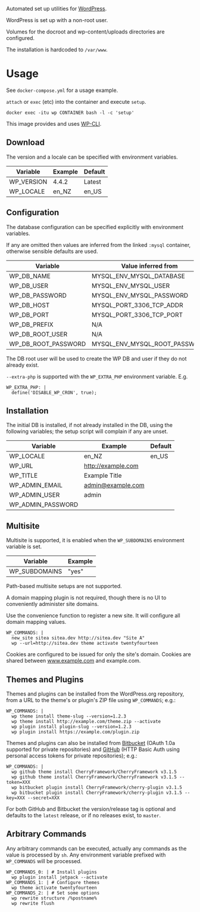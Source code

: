 Automated set up utilities for [WordPress].

WordPress is set up with a non-root user.

Volumes for the docroot and wp-content/uploads directories are configured.

The installation is hardcoded to `/var/www`.

# Usage

See `docker-compose.yml` for a usage example.

`attach` or `exec` (etc) into the container and execute `setup`.

    docker exec -itu wp CONTAINER bash -l -c 'setup'

This image provides and uses [WP-CLI].

## Download

The version and a locale can be specified with environment variables.

| Variable   | Example | Default
|------------|---------|---------
| WP_VERSION | 4.4.2   | Latest
| WP_LOCALE  | en_NZ   | en_US

## Configuration

The database configuration can be specified explicitly with environment variables.

If any are omitted then values are inferred from the linked ```:mysql```
container, otherwise sensible defaults are used.

| Variable            | Value inferred from           | Default
|---------------------|-------------------------------|---------
| WP_DB_NAME          | MYSQL_ENV_MYSQL_DATABASE      |
| WP_DB_USER          | MYSQL_ENV_MYSQL_USER          |
| WP_DB_PASSWORD      | MYSQL_ENV_MYSQL_PASSWORD      |
| WP_DB_HOST          | MYSQL_PORT_3306_TCP_ADDR      | mysql
| WP_DB_PORT          | MYSQL_PORT_3306_TCP_PORT      | 3306
| WP_DB_PREFIX        | N/A                           |
| WP_DB_ROOT_USER     | N/A                           | root
| WP_DB_ROOT_PASSWORD | MYSQL_ENV_MYSQL_ROOT_PASSWORD |

The DB root user will be used to create the WP DB and user if they do not already exist.

`--extra-php` is supported with the `WP_EXTRA_PHP` environment variable. E.g.

    WP_EXTRA_PHP: |
      define('DISABLE_WP_CRON', true);

## Installation

The initial DB is installed, if not already installed in the DB, using the
following variables; the setup script will complain if any are unset.

| Variable          | Example             | Default
|-------------------|---------------------|---------
| WP_LOCALE         | en_NZ               | en_US
| WP_URL            | http://example.com  |
| WP_TITLE          | Example Title       |
| WP_ADMIN_EMAIL    | admin@example.com   |
| WP_ADMIN_USER     | admin               |
| WP_ADMIN_PASSWORD |                     |

## Multisite

Multisite is supported, it is enabled when the `WP_SUBDOMAINS` environment
variable is set.

| Variable      | Example
|---------------|---------
| WP_SUBDOMAINS | "yes"  

Path-based multisite setups are not supported.

A domain mapping plugin is not required, though there is no UI to conveniently administer site domains.

Use the convenience function to register a new site. It will configure all domain mapping values.

    WP_COMMANDS: |
      new_site sitea sitea.dev http://sitea.dev "Site A"
      wp --url=http://sitea.dev theme activate twentyfourteen

Cookies are configured to be issued for only the site's domain. Cookies are shared between www.example.com and example.com.

## Themes and Plugins

Themes and plugins can be installed from the WordPress.org repository, from a
URL to the theme's or plugin's ZIP file using `WP_COMMANDS`; e.g.:

    WP_COMMANDS: |
      wp theme install theme-slug --version=1.2.3
      wp theme install http://example.com/theme.zip --activate
      wp plugin install plugin-slug --version=1.2.3
      wp plugin install https://example.com/plugin.zip

Themes and plugins can also be installed from [Bitbucket] (OAuth 1.0a supported
for private repositories) and [GitHub] (HTTP Basic Auth using personal access
tokens for private repositories); e.g.:

    WP_COMMANDS: |
      wp github theme install CherryFramework/CherryFramework v3.1.5
      wp github theme install CherryFramework/CherryFramework v3.1.5 --token=XXX
      wp bitbucket plugin install CherryFramework/cherry-plugin v3.1.5
      wp bitbucket plugin install CherryFramework/cherry-plugin v3.1.5 --key=XXX --secret=XXX

For both GitHub and Bitbucket the version/release tag is optional and defaults
to the `latest` release, or if no releases exist, to `master`.

## Arbitrary Commands

Any arbitrary commands can be executed, actually any commands as the
value is processed by `sh`. Any environment variable prefixed with `WP_COMMANDS`
will be processed.

    WP_COMMANDS_0: | # Install plugins
      wp plugin install jetpack --activate
    WP_COMMANDS_1: | # Configure themes
      wp theme activate twentyfourteen
    WP_COMMANDS_2: | # Set some options
      wp rewrite structure /%postname%
      wp rewrite flush

[WP-CLI]: http://wp-cli.org
[Bitbucket]: https://bitbucket.com
[GitHub]: https://github.com
[WordPress]: https://wordpress.org
